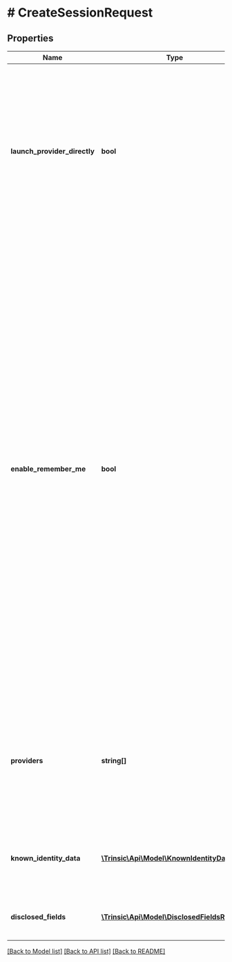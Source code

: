 # # CreateSessionRequest

## Properties

Name | Type | Description | Notes
------------ | ------------- | ------------- | -------------
**launch_provider_directly** | **bool** | Whether to immediately launch the identity provider, without invoking the Trinsic Widget UI.                Users will not be shown the Widget; therefore, reuse of credentials, selection of an identity provider, and saving a verification for future reuse  are not available to the end user in this mode.                Sessions created with this option enabled must be created with a &#x60;RedirectUrl&#x60; specified, and cannot be invoked using the frontend SDK at this time. | [optional]
**enable_remember_me** | **bool** | Whether to enable Trinsic&#39;s \&quot;Remember Me\&quot; feature, which allows users to save their credentials for future use.                This option is only relevant when &#x60;LaunchProviderDirectly&#x60; is unspecified or set to &#x60;false&#x60;.  If &#x60;LaunchProviderDirectly&#x60; is &#x60;true&#x60;, this field must be unspecified or set to &#x60;false&#x60;.                If this field is set to &#x60;true&#x60;, then:    - The user will be prompted to authenticate with their phone number at the start of the flow    - If the user has previously saved a verification for reuse with Trinsic, they will be offered the ability to reuse it    - After the user has verified their identity (and if the identity provider in question supports it), they will be prompted to save their credentials for future use                If this field is set to &#x60;false&#x60;, then:    - The user will not be prompted to authenticate with their phone number at the start of the flow.      - Instead, the user will be immediately shown the list of available providers    - The user will not be offered the ability to reuse a previously-saved Trinsic credential    - After the user has verified their identity, they will not be prompted to save their credentials for future use      - Instead, they will immediately return to your product | [optional]
**providers** | **string[]** | The list of allowed identity providers. If not specified, all available providers will be allowed.                If &#x60;LaunchMethodDirectly&#x60; is &#x60;true&#x60;, this field must be set, and must have only a single entry.  If &#x60;LaunchMethodDirectly&#x60; is not specified or is &#x60;false&#x60;, this field may have any number of entries. | [optional]
**known_identity_data** | [**\Trinsic\Api\Model\KnownIdentityData**](KnownIdentityData.md) | Known identity data of an individual being verified.                Provide this to Trinsic during Session creation to enable improved identity provider selection recommendations. | [optional]
**disclosed_fields** | [**\Trinsic\Api\Model\DisclosedFieldsRequest**](DisclosedFieldsRequest.md) | Specific identity attributes to request. If not provided, all available attributes will be requested. | [optional]

[[Back to Model list]](../../README.md#models) [[Back to API list]](../../README.md#endpoints) [[Back to README]](../../README.md)
